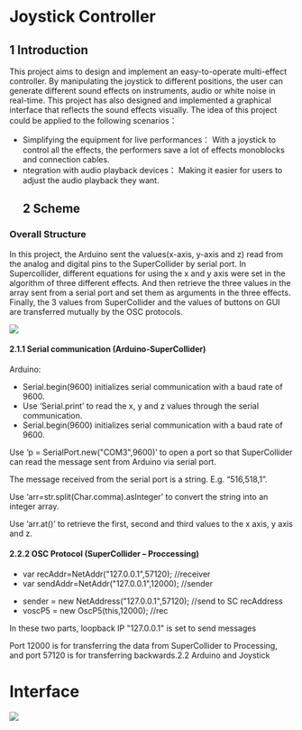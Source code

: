 <h1>Joystick Controller</h1>
<h2>1 Introduction</h2>
<p>This project aims to design and implement an easy-to-operate multi-effect controller. By manipulating the joystick to different positions, the user can generate different sound effects on instruments, audio or white noise in real-time. This project has also designed and implemented a graphical interface that reflects the sound effects visually. The idea of this project could be applied to the following scenarios：</p>
<ul>
  <li>Simplifying the equipment for live performances： With a joystick to control all the effects, the performers save a lot of effects monoblocks and connection cables.</li>
  <li>ntegration with audio playback devices： Making it easier for users to adjust the audio playback they want.</li>
<h2>2 Scheme</h2>
</ul>
<h3>Overall Structure</h3>
<p>In this project, the Arduino sent the values(x-axis, y-axis and z) read from the analog and digital pins to the SuperCollider by serial port. In Supercollider, different equations for using the x and y axis were set in the algorithm of three different effects. And then retrieve the three values in the array sent from a serial port and set them as arguments in the three effects. Finally, the 3 values from SuperCollider and the values of buttons on GUI are transferred mutually by the OSC protocols.</p>
<img src=https://github.com/polimi-cmls-23/group12-hw-ID-0.5-Musician/assets/118919012/d8800112-b6bf-4775-869a-71ea7ae12b32>
<h4>2.1.1 Serial communication (Arduino-SuperCollider)</h4>
<p>Arduino:</p>
<ul>
  <li>Serial.begin(9600) initializes serial communication with a baud rate of 9600.</li>
  <li>Use ‘Serial.print’ to read the x, y and z values through the serial communication.</li>
  <li>Serial.begin(9600) initializes serial communication with a baud rate of 9600.</li>
</ul>
<p>Use ‘p = SerialPort.new("COM3",9600)’ to open a port so that SuperCollider can read the message sent from Arduino via serial port.</p>
<p>The message received from the serial port is a string. E.g. “516,518,1”.</p>
<p>Use ‘arr=str.split(Char.comma).asInteger’ to convert the string into an integer array.</p>
<p>Use ‘arr.at()’ to retrieve the first, second and third values to the x axis, y axis and z.</p>
<h4>2.2.2 OSC Protocol (SuperCollider – Proccessing)</h4>
<ul>
  <li>var recAddr=NetAddr("127.0.0.1",57120); //receiver</li>
  <li>var sendAddr=NetAddr("127.0.0.1",12000); //sender</li>
</ul>
<ul>
  <li>sender = new NetAddress("127.0.0.1",57120); //send to SC recAddress</li>
  <li>voscP5 = new OscP5(this,12000); //rec</li>
</ul>
<p>In these two parts, loopback IP "127.0.0.1" is set to send messages</p>
<p>Port 12000 is for transferring the data from SuperCollider to Processing, and port 57120 is for transferring backwards.2.2 Arduino and Joystick</p>

  
  
<h1>Interface</h1>
<img src=https://github.com/polimi-cmls-23/group12-hw-ID-0.5-Musician/assets/118919012/a0341ca1-6e90-4951-800f-f1a89d1517d4>
